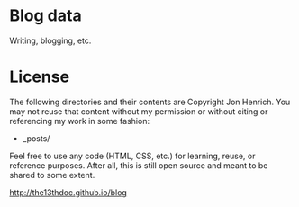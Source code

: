 Blog data
=======

Writing, blogging, etc.

License
=======
The following directories and their contents are Copyright Jon Henrich. You may not reuse that content without my permission or without citing or referencing my work in some fashion:

* _posts/


Feel free to use any code (HTML, CSS, etc.) for learning, reuse, or reference purposes. After all, this is still open source and meant to be shared to some extent.


http://the13thdoc.github.io/blog
